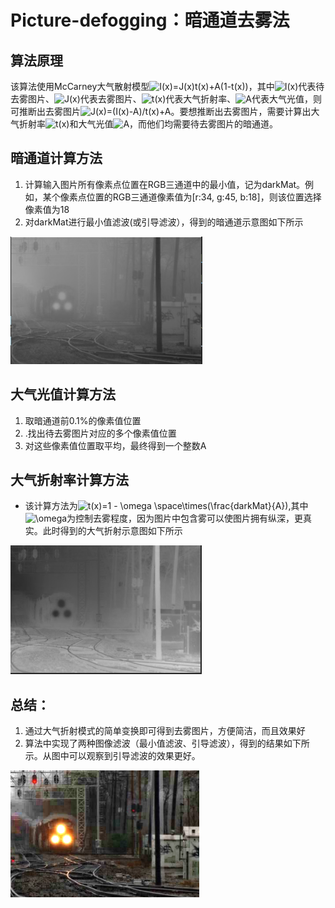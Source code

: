 # Picture-defogging：暗通道去雾法


## 算法原理

该算法使用McCarney大气散射模型<img src="https://latex.codecogs.com/svg.image?I(x)=J(x)t(x)&plus;A(1-t(x))" title="I(x)=J(x)t(x)+A(1-t(x))" />，其中<img src="https://latex.codecogs.com/svg.image?I(x)" title="I(x)" />代表待去雾图片、<img src="https://latex.codecogs.com/svg.image?J(x)" title="J(x)" />代表去雾图片、<img src="https://latex.codecogs.com/svg.image?t(x)" title="t(x)" />代表大气折射率、<img src="https://latex.codecogs.com/svg.image?A" title="A" />代表大气光值，则可推断出去雾图片<img src="https://latex.codecogs.com/svg.image?J(x)=(I(x)-A)/t(x)&plus;A" title="J(x)=(I(x)-A)/t(x)+A" />。要想推断出去雾图片，需要计算出大气折射率<img src="https://latex.codecogs.com/svg.image?t(x)" title="t(x)" />和大气光值<img src="https://latex.codecogs.com/svg.image?A" title="A" />，而他们均需要待去雾图片的暗通道。

## 暗通道计算方法

1. 计算输入图片所有像素点位置在RGB三通道中的最小值，记为darkMat。例如，某个像素点位置的RGB三通道像素值为[r:34, g:45, b:18]，则该位置选择像素值为18
2. 对darkMat进行最小值滤波(或引导滤波），得到的暗通道示意图如下所示

![image](https://github.com/wk123467/Picture-defogging/blob/master/暗通道.PNG)

## 大气光值计算方法

1. 取暗通道前0.1%的像素值位置
2. .找出待去雾图片对应的多个像素值位置
3. 对这些像素值位置取平均，最终得到一个整数A

## 大气折射率计算方法

- 该计算方法为<img src="https://latex.codecogs.com/svg.image?t(x)=1&space;-&space;\omega&space;\space\times(\frac{darkMat}{A})" title="t(x)=1 - \omega \space\times(\frac{darkMat}{A})" />,其中<img src="https://latex.codecogs.com/svg.image?\omega" title="\omega" />为控制去雾程度，因为图片中包含雾可以使图片拥有纵深，更真实。此时得到的大气折射示意图如下所示

![image](https://github.com/wk123467/Picture-defogging/blob/master/%E5%A4%A7%E6%B0%94%E6%8A%98%E5%B0%84%E5%9B%BE.PNG)



## 总结：

1. 通过大气折射模式的简单变换即可得到去雾图片，方便简洁，而且效果好
2. 算法中实现了两种图像滤波（最小值滤波、引导滤波），得到的结果如下所示。从图中可以观察到引导滤波的效果更好。

![image](https://github.com/wk123467/Picture-defogging/blob/master/%E6%9C%80%E5%B0%8F%E5%80%BC%E6%BB%A4%E6%B3%A2.PNG)


